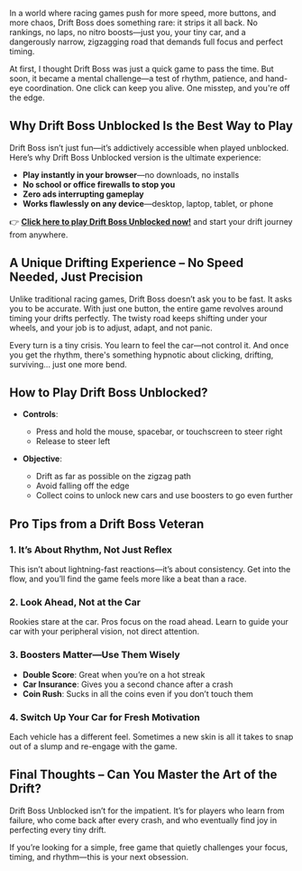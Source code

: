 In a world where racing games push for more speed, more buttons, and more chaos, Drift Boss does something rare: it strips it all back. No rankings, no laps, no nitro boosts—just you, your tiny car, and a dangerously narrow, zigzagging road that demands full focus and perfect timing.

At first, I thought Drift Boss was just a quick game to pass the time. But soon, it became a mental challenge—a test of rhythm, patience, and hand-eye coordination. One click can keep you alive. One misstep, and you're off the edge.

## Why Drift Boss Unblocked Is the Best Way to Play

Drift Boss isn’t just fun—it’s addictively accessible when played unblocked. Here’s why Drift Boss Unblocked version is the ultimate experience:

* **Play instantly in your browser**—no downloads, no installs
* **No school or office firewalls to stop you**
* **Zero ads interrupting gameplay**
* **Works flawlessly on any device**—desktop, laptop, tablet, or phone

👉 **[Click here to play Drift Boss Unblocked now!](https://1kb.link/4E8A9c)** and start your drift journey from anywhere.

## A Unique Drifting Experience – No Speed Needed, Just Precision

Unlike traditional racing games, Drift Boss doesn’t ask you to be fast. It asks you to be accurate. With just one button, the entire game revolves around timing your drifts perfectly. The twisty road keeps shifting under your wheels, and your job is to adjust, adapt, and not panic.

Every turn is a tiny crisis. You learn to feel the car—not control it. And once you get the rhythm, there's something hypnotic about clicking, drifting, surviving… just one more bend.

## How to Play Drift Boss Unblocked?

* **Controls**:

  * Press and hold the mouse, spacebar, or touchscreen to steer right
  * Release to steer left

* **Objective**:

  * Drift as far as possible on the zigzag path
  * Avoid falling off the edge
  * Collect coins to unlock new cars and use boosters to go even further

## Pro Tips from a Drift Boss Veteran

### 1. **It’s About Rhythm, Not Just Reflex**

This isn’t about lightning-fast reactions—it’s about consistency. Get into the flow, and you’ll find the game feels more like a beat than a race.

### 2. **Look Ahead, Not at the Car**

Rookies stare at the car. Pros focus on the road ahead. Learn to guide your car with your peripheral vision, not direct attention.

### 3. **Boosters Matter—Use Them Wisely**

* **Double Score**: Great when you’re on a hot streak
* **Car Insurance**: Gives you a second chance after a crash
* **Coin Rush**: Sucks in all the coins even if you don’t touch them

### 4. **Switch Up Your Car for Fresh Motivation**

Each vehicle has a different feel. Sometimes a new skin is all it takes to snap out of a slump and re-engage with the game.

## Final Thoughts – Can You Master the Art of the Drift?

Drift Boss Unblocked isn’t for the impatient. It’s for players who learn from failure, who come back after every crash, and who eventually find joy in perfecting every tiny drift.

If you’re looking for a simple, free game that quietly challenges your focus, timing, and rhythm—this is your next obsession.
